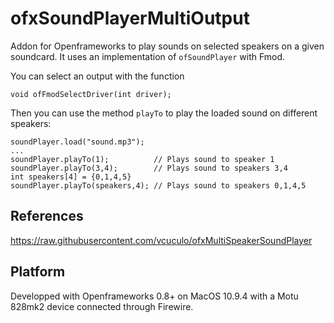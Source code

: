 ofxSoundPlayerMultiOutput
=========================
Addon for Openframeworks to play sounds on selected speakers on a given soundcard. It uses an implementation of `ofSoundPlayer` with Fmod.

You can select an output with the function 

    void ofFmodSelectDriver(int driver);

Then you can use the method `playTo` to play the loaded sound on different speakers:

	soundPlayer.load("sound.mp3");
	...
	soundPlayer.playTo(1); 			// Plays sound to speaker 1
	soundPlayer.playTo(3,4); 		// Plays sound to speakers 3,4
	int speakers[4] = {0,1,4,5} 	
	soundPlayer.playTo(speakers,4); // Plays sound to speakers 0,1,4,5


## References
https://raw.githubusercontent.com/vcuculo/ofxMultiSpeakerSoundPlayer

## Platform
Developped with Openframeworks 0.8+ on MacOS 10.9.4 with a Motu 828mk2 device connected through Firewire.
